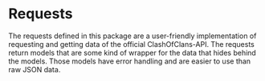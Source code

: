 # Requests

The requests defined in this package are a user-friendly implementation of 
requesting and getting data of the official ClashOfClans-API. The requests
return models that are some kind of wrapper for the data that hides behind the 
models. Those models have error handling and are easier to use than raw JSON
data.